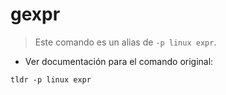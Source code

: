 # gexpr

> Este comando es un alias de `-p linux expr`.

- Ver documentación para el comando original:

`tldr -p linux expr`
